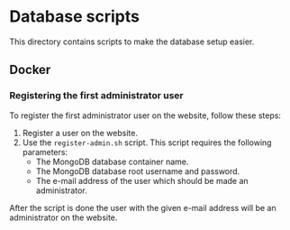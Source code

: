 # Database scripts

This directory contains scripts to make the database setup easier.

## Docker

### Registering the first administrator user

To register the first administrator user on the website, follow these steps:
1. Register a user on the website.
2. Use the `register-admin.sh` script. This script requires the following parameters:
   - The MongoDB database container name.
   - The MongoDB database root username and password.
   - The e-mail address of the user which should be made an administrator.

After the script is done the user with the given e-mail address will be an administrator on the website.

